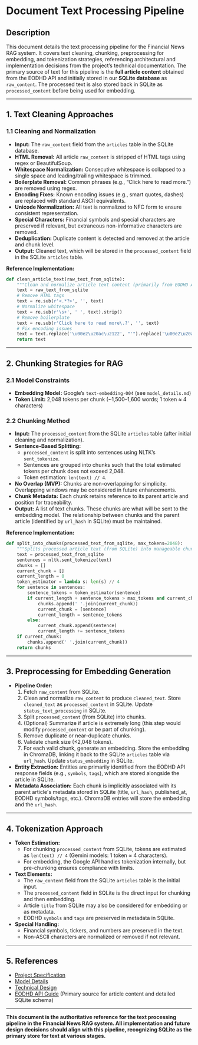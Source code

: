 # Document Text Processing Pipeline

## Description
This document details the text processing pipeline for the Financial News RAG system. It covers text cleaning, chunking, preprocessing for embedding, and tokenization strategies, referencing architectural and implementation decisions from the project’s technical documentation. The primary source of text for this pipeline is the **full article content** obtained from the EODHD API and initially stored in our **SQLite database** as `raw_content`. The processed text is also stored back in SQLite as `processed_content` before being used for embedding.

---

## 1. Text Cleaning Approaches

### 1.1 Cleaning and Normalization
- **Input:** The `raw_content` field from the `articles` table in the SQLite database.
- **HTML Removal:** All article `raw_content` is stripped of HTML tags using regex or BeautifulSoup.
- **Whitespace Normalization:** Consecutive whitespace is collapsed to a single space and leading/trailing whitespace is trimmed.
- **Boilerplate Removal:** Common phrases (e.g., “Click here to read more.”) are removed using regex.
- **Encoding Fixes:** Known encoding issues (e.g., smart quotes, dashes) are replaced with standard ASCII equivalents.
- **Unicode Normalization:** All text is normalized to NFC form to ensure consistent representation.
- **Special Characters:** Financial symbols and special characters are preserved if relevant, but extraneous non-informative characters are removed.
- **Deduplication:** Duplicate content is detected and removed at the article and chunk level.
- **Output:** Cleaned text, which will be stored in the `processed_content` field in the SQLite `articles` table.

**Reference Implementation:**
```python
def clean_article_text(raw_text_from_sqlite):
    """Clean and normalize article text content (primarily from EODHD API, fetched from SQLite)."""
    text = raw_text_from_sqlite
    # Remove HTML tags
    text = re.sub(r'<.*?>', '', text)
    # Normalize whitespace
    text = re.sub(r'\s+', ' ', text).strip()
    # Remove boilerplate
    text = re.sub(r'Click here to read more\.?', '', text)
    # Fix encoding issues
    text = text.replace('\u00e2\u20ac\u2122', "'").replace('\u00e2\u20ac\u0153', '"').replace('\u00e2\u20ac', '"')
    return text
```

---

## 2. Chunking Strategies for RAG

### 2.1 Model Constraints
- **Embedding Model:** Google’s `text-embedding-004` (see `model_details.md`)
- **Token Limit:** 2,048 tokens per chunk (~1,500–1,600 words; 1 token ≈ 4 characters)

### 2.2 Chunking Method
- **Input:** The `processed_content` from the SQLite `articles` table (after initial cleaning and normalization).
- **Sentence-Based Splitting:**
  - `processed_content` is split into sentences using NLTK’s `sent_tokenize`.
  - Sentences are grouped into chunks such that the total estimated tokens per chunk does not exceed 2,048.
  - Token estimation: `len(text) // 4`.
- **No Overlap (MVP):** Chunks are non-overlapping for simplicity. Overlapping windows may be considered in future enhancements.
- **Chunk Metadata:** Each chunk retains reference to its parent article and position for traceability.
- **Output:** A list of text chunks. These chunks are what will be sent to the embedding model. The relationship between chunks and the parent article (identified by `url_hash` in SQLite) must be maintained.

**Reference Implementation:**
```python
def split_into_chunks(processed_text_from_sqlite, max_tokens=2048):
    """Splits processed article text (from SQLite) into manageable chunks for embedding."""
    text = processed_text_from_sqlite
    sentences = nltk.sent_tokenize(text)
    chunks = []
    current_chunk = []
    current_length = 0
    token_estimator = lambda s: len(s) // 4
    for sentence in sentences:
        sentence_tokens = token_estimator(sentence)
        if current_length + sentence_tokens > max_tokens and current_chunk:
            chunks.append(' '.join(current_chunk))
            current_chunk = [sentence]
            current_length = sentence_tokens
        else:
            current_chunk.append(sentence)
            current_length += sentence_tokens
    if current_chunk:
        chunks.append(' '.join(current_chunk))
    return chunks
```

---

## 3. Preprocessing for Embedding Generation

- **Pipeline Order:**
  1. Fetch `raw_content` from SQLite.
  2. Clean and normalize `raw_content` to produce `cleaned_text`. Store `cleaned_text` as `processed_content` in SQLite. Update `status_text_processing` in SQLite.
  3. Split `processed_content` (from SQLite) into chunks.
  4. (Optional) Summarize if article is extremely long (this step would modify `processed_content` or be part of chunking).
  5. Remove duplicate or near-duplicate chunks.
  6. Validate chunk size (≤2,048 tokens).
  7. For each valid chunk, generate an embedding. Store the embedding in ChromaDB, linking it back to the SQLite `articles` table via `url_hash`. Update `status_embedding` in SQLite.
- **Entity Extraction:** Entities are primarily identified from the EODHD API response fields (e.g., `symbols`, `tags`), which are stored alongside the article in SQLite.
- **Metadata Association:** Each chunk is implicitly associated with its parent article's metadata stored in SQLite (title, `url_hash`, published_at, EODHD symbols/tags, etc.). ChromaDB entries will store the embedding and the `url_hash`.

---

## 4. Tokenization Approach

- **Token Estimation:**
  - For chunking `processed_content` from SQLite, tokens are estimated as `len(text) // 4` (Gemini models: 1 token ≈ 4 characters).
  - For embedding, the Google API handles tokenization internally, but pre-chunking ensures compliance with limits.
- **Text Elements:**
  - The `raw_content` field from the SQLite `articles` table is the initial input.
  - The `processed_content` field in SQLite is the direct input for chunking and then embedding.
  - Article `title` from SQLite may also be considered for embedding or as metadata.
  - EODHD `symbols` and `tags` are preserved in metadata in SQLite.
- **Special Handling:**
  - Financial symbols, tickers, and numbers are preserved in the text.
  - Non-ASCII characters are normalized or removed if not relevant.

---

## 5. References
- [Project Specification](./project_spec.md)
- [Model Details](./model_details.md)
- [Technical Design](./technical_design.md)
- [EODHD API Guide](./eodhd_api.md) (Primary source for article content and detailed SQLite schema)

---

**This document is the authoritative reference for the text processing pipeline in the Financial News RAG system. All implementation and future design decisions should align with this pipeline, recognizing SQLite as the primary store for text at various stages.**
